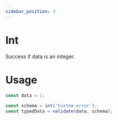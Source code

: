 ```yaml
---
sidebar_position: 3
---
```


# Int

Success if data is an integer.

# Usage

```ts
const data = 1;

const schema = int('Custom error');
const typedData = validate(data, schema);
```
